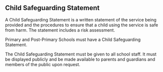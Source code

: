 ##  Child Safeguarding Statement

A Child Safeguarding Statement is a written statement of the service being
provided and the procedures to ensure that a child using the service is safe
from harm. The statement includes a risk assessment.

Primary and Post-Primary Schools must have a Child Safeguarding Statement.

The Child Safeguarding Statement must be given to all school staff. It must be
displayed publicly and be made available to parents and guardians and members
of the public upon request.
